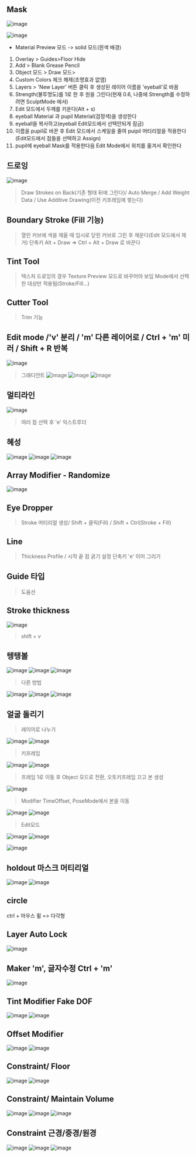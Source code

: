 ## Mask
![image](https://user-images.githubusercontent.com/30430227/125914029-d139b2b2-b98a-4c4b-891c-2dd90f1a22f7.png)

![image](https://user-images.githubusercontent.com/30430227/125914155-9c388baf-e7ab-4019-a17d-cbe39ace3b78.png)
* Material Preview 모드 -> solid 모드(흰색 배경)
1. Overlay > Guides>Floor Hide
2. Add > Blank Grease Pencil
3. Object 모드 > Draw 모드>
4. Custom Colors 체크 해제(조명효과 없앰)
5. Layers > 'New Layer' 버튼 클릭 후 생성된 레이어 이름을 'eyeball'로 바꿈
6. Strength(불투명도)를 1로 한 후 원을 그린다(현재 0.6, 나중에 Strength를 수정하려면 SculptMode 에서)
7. Edit 모드에서 두께를 키운다(Alt + s)
8. eyeball Material 과 pupil Material(검정색)을 생성한다
9. eyeball을 복사하고(eyeball Edit모드에서 선택안되게 잠금)
10. 이름을 pupil로 바꾼 후 Edit 모드에서 스케일을 줄여 puipil 머티리얼을 적용한다(Edit모드에서 점들을 선택하고 Assign)
11. pupil에 eyeball Mask를 적용한다음 Edit Mode에서 위치를 옮겨서 확인한다

## 드로잉
![image](https://user-images.githubusercontent.com/30430227/127612134-5d9e5ae5-ceb2-4a8d-bc10-b4c2a0173505.png)
> Draw Strokes on Back(기존 형태 뒤에 그린다)/ Auto Merge / Add Weight Data / Use Additive Drawing(이전 키프레임에 쌓는다)

## Boundary Stroke (Fill 기능)
> 열린 커브에 색을 채울 때 임시로 닫힌 커브로 그린 후 채운다(Edit 모드에서 제거)
> 단축키 Alt + Draw => Ctrl + Alt + Draw 로 바꾼다

## Tint Tool
> 텍스처 드로잉의 경우 Texture Preview 모드로 바꾸어야 보임
> Mode에서 선택한 대상만 적용됨(Stroke/Fill...)

## Cutter Tool
> Trim 기능

## Edit mode /'v' 분리 / 'm' 다른 레이어로 / Ctrl + 'm' 미러 / Shift + R  반복
![image](https://user-images.githubusercontent.com/30430227/127853367-204caaa1-db74-4402-aab0-0155b9727538.png)

> 그래디언트
![image](https://user-images.githubusercontent.com/30430227/127854060-fcc1546e-11b8-400b-9982-99b2cb5a2db7.png)
![image](https://user-images.githubusercontent.com/30430227/127854407-3b6ed166-db61-463e-92bf-6c907d70ee04.png)
![image](https://user-images.githubusercontent.com/30430227/127854016-c080d82f-82b3-4b2e-8deb-41c033ba337d.png)

## 멀티라인
![image](https://user-images.githubusercontent.com/30430227/127855234-b28945bb-fd59-4554-bd6c-6b3ddf347e34.png)
> 여러 점 선택 후 'e' 익스트루더

## 혜성
![image](https://user-images.githubusercontent.com/30430227/127855867-e85db7fd-234e-46dd-9179-1108f7505f43.png)
![image](https://user-images.githubusercontent.com/30430227/127855836-9fd2a449-b015-426c-93d9-46f89971987e.png)
![image](https://user-images.githubusercontent.com/30430227/127855965-d87e7373-e81f-45b0-ae58-3662f7c14774.png)

## Array Modifier - Randomize
![image](https://user-images.githubusercontent.com/30430227/127859264-99cfb70d-6b88-493d-abdf-1acd4f2d7bc6.png)

## Eye Dropper
> Stroke 머티리얼 생성/ Shift + 클릭(Fill) / Shift + Ctrl(Stroke + Fill)

## Line
> Thickness Profile / 시작 끝 점 굵기 설정
> 단축키 'e' 이어 그리기

## Guide 타입
> 도움선

## Stroke thickness
![image](https://user-images.githubusercontent.com/30430227/127641853-690963b6-70a2-4f9d-9c22-1bbf405ec0c2.png)
> shift + v

## 텡탱볼
![image](https://user-images.githubusercontent.com/30430227/127644242-9e2f87dc-c0da-4edc-8b13-90faa600cf04.png)
![image](https://user-images.githubusercontent.com/30430227/127643978-bdc518ea-eea6-4ffe-83b1-b1a9b617308c.png)
![image](https://user-images.githubusercontent.com/30430227/127644049-27a7d98d-a9ea-469c-8681-6c56aac6a0fc.png)

> 다른 방법

![image](https://user-images.githubusercontent.com/30430227/127646421-d39f95e2-f5f0-461f-91e4-2cbcb3c8978c.png)
![image](https://user-images.githubusercontent.com/30430227/127646734-e5e373e4-5728-4937-a127-431c81b9e0e7.png)
![image](https://user-images.githubusercontent.com/30430227/127646535-fe6a4326-53b1-4932-af64-d01fd3a14b6f.png)

## 얼굴 돌리기
> 레이어로 나누기
> 
![image](https://user-images.githubusercontent.com/30430227/127789476-8302c628-7dd7-4041-978c-6feee3fb17b9.png)
![image](https://user-images.githubusercontent.com/30430227/127789483-a062a9ca-0be1-433a-b4a6-0ca815bc9824.png)

> 키프레임
> 
![image](https://user-images.githubusercontent.com/30430227/127789513-efd74afd-32da-4e58-94ad-93313ef4e946.png)
![image](https://user-images.githubusercontent.com/30430227/127789520-7fc885ef-d278-47b5-b762-cc8db9db6c33.png)

> 프레임 1로 이동 후 Object 모드로 전환, 오토키프레임 끄고 본 생성
> 
![image](https://user-images.githubusercontent.com/30430227/127789549-d598e8fc-87f6-4534-8956-4aecc980072e.png)

> Modifier TimeOffset, PoseMode에서 본을 이동
> 
![image](https://user-images.githubusercontent.com/30430227/127789596-330892db-6f3e-4a65-9811-feb148f241bd.png)
![image](https://user-images.githubusercontent.com/30430227/127789756-65dfd9ea-17c3-477f-9f3e-6f2d0e8fa39c.png)

> Edit모드
> 
![image](https://user-images.githubusercontent.com/30430227/127789823-ea280052-6fb1-4267-a84c-5c191fe203a1.png)
![image](https://user-images.githubusercontent.com/30430227/127790014-d1ca94a0-51a6-4477-9412-c053650ad767.png)

![image](https://user-images.githubusercontent.com/30430227/127790236-23715820-09d0-4a0b-824d-3ffba2614955.png)

## holdout 마스크 머티리얼
![image](https://user-images.githubusercontent.com/30430227/127842987-9ed11e99-0fde-481c-88ea-01d9111db4c7.png)
![image](https://user-images.githubusercontent.com/30430227/127843019-716da9fa-70f0-436e-80aa-323139651f90.png)

## circle 
ctrl + 마우스 휠 => 다각형

## Layer Auto Lock
![image](https://user-images.githubusercontent.com/30430227/127851954-c7d58c33-3a58-4f02-8aa8-9fe7941a76a1.png)

## Maker 'm', 글자수정 Ctrl + 'm'
![image](https://user-images.githubusercontent.com/30430227/127942083-8ba49424-4584-495c-a9e6-79f3db32ff58.png)


## Tint Modifier Fake DOF
![image](https://user-images.githubusercontent.com/30430227/127942672-64c3c04a-afc4-424b-8faa-4a99a43d6b12.png)
![image](https://user-images.githubusercontent.com/30430227/127942695-66607307-2f24-483a-8109-18771bc7ade3.png)

## Offset Modifier
![image](https://user-images.githubusercontent.com/30430227/127942750-506a929c-29c0-4f83-ba51-ccf2fa5d30e0.png)
![image](https://user-images.githubusercontent.com/30430227/127942735-184b3a48-6075-4bf3-b7da-da14c23489ca.png)


## Constraint/ Floor
![image](https://user-images.githubusercontent.com/30430227/127953747-834a10d3-f583-4edb-a117-86fc3a3c8c22.png)
![image](https://user-images.githubusercontent.com/30430227/127953766-e167454c-c877-49ae-9b4d-268be528d371.png)

## Constraint/ Maintain Volume
![image](https://user-images.githubusercontent.com/30430227/127954124-bcd1f76d-54cd-4c7a-af59-c6030d450c72.png)
![image](https://user-images.githubusercontent.com/30430227/127954083-e6c5d6b1-9e8a-49d5-b693-73645963d11c.png)
![image](https://user-images.githubusercontent.com/30430227/127954111-6bc2122f-ecbb-4733-8803-04bb40059691.png)

## Constraint 근경/중경/원경
![image](https://user-images.githubusercontent.com/30430227/127954824-895c29b3-8d5a-4642-83b2-1f072b71c9b6.png)
![image](https://user-images.githubusercontent.com/30430227/127954836-688dab93-de20-4c18-aed8-d22abb735d52.png)
![image](https://user-images.githubusercontent.com/30430227/127954851-a576910d-2c65-4e34-854f-318e3484f481.png)

